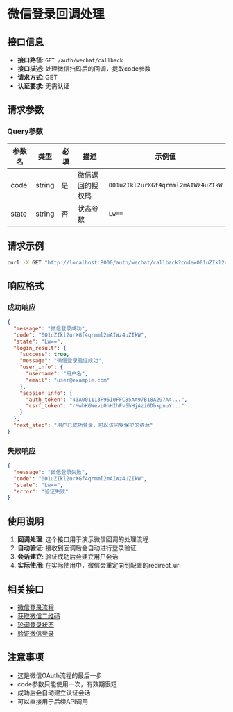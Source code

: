 # 微信登录回调处理

## 接口信息

- **接口路径**: `GET /auth/wechat/callback`
- **接口描述**: 处理微信扫码后的回调，提取code参数
- **请求方式**: GET
- **认证要求**: 无需认证

## 请求参数

### Query参数

| 参数名 | 类型 | 必填 | 描述 | 示例值 |
|--------|------|------|------|--------|
| code | string | 是 | 微信返回的授权码 | `001uZIkl2urXGf4qrmml2mAIWz4uZIkW` |
| state | string | 否 | 状态参数 | `Lw==` |

## 请求示例

```bash
curl -X GET "http://localhost:8000/auth/wechat/callback?code=001uZIkl2urXGf4qrmml2mAIWz4uZIkW&state=Lw=="
```

## 响应格式

### 成功响应

```json
{
  "message": "微信登录成功",
  "code": "001uZIkl2urXGf4qrmml2mAIWz4uZIkW",
  "state": "Lw==",
  "login_result": {
    "success": true,
    "message": "微信登录验证成功",
    "user_info": {
      "username": "用户名",
      "email": "user@example.com"
    },
    "session_info": {
      "auth_token": "43A001113F9610FFC85AA97B18A297A4...",
      "csrf_token": "rMwhKGWevLOhHIhFv6hHjAziGDbkpnuY..."
    }
  },
  "next_step": "用户已成功登录，可以访问受保护的资源"
}
```

### 失败响应

```json
{
  "message": "微信登录失败",
  "code": "001uZIkl2urXGf4qrmml2mAIWz4uZIkW",
  "state": "Lw==",
  "error": "验证失败"
}
```

## 使用说明

1. **回调处理**: 这个接口用于演示微信回调的处理流程
2. **自动验证**: 接收到回调后会自动进行登录验证
3. **会话建立**: 验证成功后会建立用户会话
4. **实际使用**: 在实际使用中，微信会重定向到配置的redirect_uri

## 相关接口

- [微信登录流程](./wechat-login-flow.md)
- [获取微信二维码](./get-wechat-qrcode.md)
- [轮询登录状态](./poll-login-status.md)
- [验证微信登录](./validate-wechat-login.md)

## 注意事项

- 这是微信OAuth流程的最后一步
- code参数只能使用一次，有效期很短
- 成功后会自动建立认证会话
- 可以直接用于后续API调用
